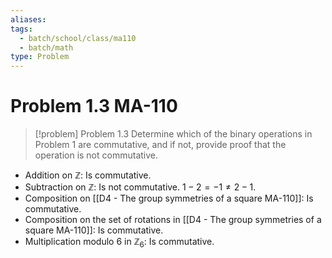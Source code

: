 ```yaml
---
aliases: 
tags:
  - batch/school/class/ma110
  - batch/math
type: Problem
---
```

# Problem 1.3 MA-110

> [!problem] Problem 1.3
> Determine which of the binary operations in Problem 1 are commutative, and if not, provide proof that the operation is not commutative.

- Addition on $\mathbb{Z}$: Is commutative.
- Subtraction on $\mathbb{Z}$: Is not commutative. $1-2=-1\neq2-1$.
- Composition on [[D4 - The group symmetries of a square MA-110]]: Is commutative.
- Composition on the set of rotations in [[D4 - The group symmetries of a square MA-110]]: Is commutative.
- Multiplication modulo 6 in $\mathbb{Z}_{6}$: Is commutative.
